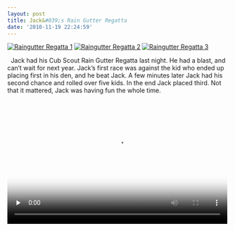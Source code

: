 ```yaml
---
layout: post
title: Jack&#039;s Rain Gutter Regatta
date: '2010-11-19 22:24:59'
---
```


[![Raingutter Regatta 1](https://i1.wp.com/frodo.sterlinganderson.net/wp-content/uploads/2010/11/RaingutterRegatta-11-120x120.jpg?resize=120%2C120 "RaingutterRegatta 1")](https://i0.wp.com/frodo.sterlinganderson.net/wp-content/uploads/2010/11/RaingutterRegatta-11.jpg) [![Raingutter Regatta 2](https://i0.wp.com/frodo.sterlinganderson.net/wp-content/uploads/2010/11/RaingutterRegatta-21-120x120.jpg?resize=120%2C120 "RaingutterRegatta 2")](https://i2.wp.com/frodo.sterlinganderson.net/wp-content/uploads/2010/11/RaingutterRegatta-21.jpg) [![Raingutter Regatta 3](https://i0.wp.com/frodo.sterlinganderson.net/wp-content/uploads/2010/11/RaingutterRegatta-31-120x120.jpg?resize=120%2C120 "RaingutterRegatta 3")](https://i0.wp.com/frodo.sterlinganderson.net/wp-content/uploads/2010/11/RaingutterRegatta-31.jpg)

&nbsp;
Jack had his Cub Scout Rain Gutter Regatta last night. He had a blast, and can’t wait for next year. Jack’s first race was against the kid who ended up placing first in his den, and he beat Jack. A few minutes later Jack had his second chance and rolled over five kids. In the end Jack placed third. Not that it mattered, Jack was having fun the whole time.

<video class="sublime" height="281" poster="/video/RaingutterRegatta.jpg" preload="none" width="500"><source src=" __GHOST_URL__ /video/RaingutterRegatta.m4v"></source></video>

<!--kg-card-end: markdown-->